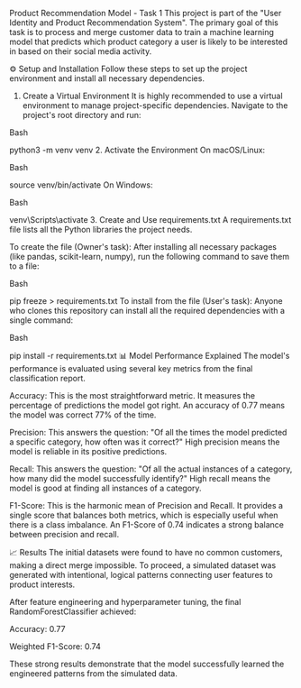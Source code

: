 Product Recommendation Model - Task 1
This project is part of the "User Identity and Product Recommendation System". The primary goal of this task is to process and merge customer data to train a machine learning model that predicts which product category a user is likely to be interested in based on their social media activity.


⚙️ Setup and Installation
Follow these steps to set up the project environment and install all necessary dependencies.

1. Create a Virtual Environment
It is highly recommended to use a virtual environment to manage project-specific dependencies. Navigate to the project's root directory and run:

Bash

python3 -m venv venv
2. Activate the Environment
On macOS/Linux:

Bash

source venv/bin/activate
On Windows:

Bash

venv\Scripts\activate
3. Create and Use requirements.txt
A requirements.txt file lists all the Python libraries the project needs.

To create the file (Owner's task):
After installing all necessary packages (like pandas, scikit-learn, numpy), run the following command to save them to a file:

Bash

pip freeze > requirements.txt
To install from the file (User's task):
Anyone who clones this repository can install all the required dependencies with a single command:

Bash

pip install -r requirements.txt
📊 Model Performance Explained
The model's performance is evaluated using several key metrics from the final classification report.

Accuracy: This is the most straightforward metric. It measures the percentage of predictions the model got right. An accuracy of 0.77 means the model was correct 77% of the time.

Precision: This answers the question: "Of all the times the model predicted a specific category, how often was it correct?" High precision means the model is reliable in its positive predictions.

Recall: This answers the question: "Of all the actual instances of a category, how many did the model successfully identify?" High recall means the model is good at finding all instances of a category.

F1-Score: This is the harmonic mean of Precision and Recall. It provides a single score that balances both metrics, which is especially useful when there is a class imbalance. An F1-Score of 0.74 indicates a strong balance between precision and recall.

📈 Results
The initial datasets were found to have no common customers, making a direct merge impossible. To proceed, a simulated dataset was generated with intentional, logical patterns connecting user features to product interests.

After feature engineering and hyperparameter tuning, the final RandomForestClassifier achieved:

Accuracy: 0.77

Weighted F1-Score: 0.74

These strong results demonstrate that the model successfully learned the engineered patterns from the simulated data.